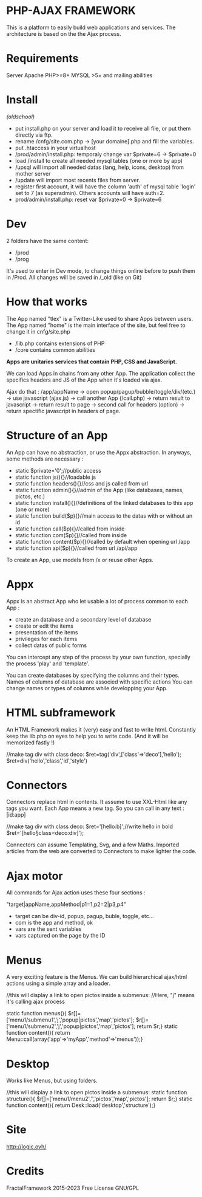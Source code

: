 # PHP-AJAX FRAMEWORK

This is a platform to easily build web applications and services.
The architecture is based on the the Ajax process.

# Requirements

Server Apache PHP>=8+ MYSQL >5+ and mailing abilities

# Install

_(oldschool)_
- put install.php on your server and load it to receive all file, or put them directly via ftp.
- rename /cnfg/site.com.php -> [your domaine].php and fill the variables.
- put .htaccess in your virtualhost
- /prod/admin/install.php: temporaly change var $private=6 -> $private=0
- load /install to create all needed mysql tables (one or more by app)
- /upsql will import all needed datas (lang, help, icons, desktop) from mother server
- /update will import most recents files from server.
- register first account, it will have the column 'auth' of mysql table 'login' set to 7 (as superadmin). Others accounts will have auth=2.
- prod/admin/install.php: reset var $private=0 -> $private=6

# Dev

2 folders have the same content:
- /prod
- /prog

It's used to enter in Dev mode, to change things online before to push them in /Prod.
All changes will be saved in /_old (like on Git)

# How that works

The App named "tlex" is a Twitter-Like used to share Apps between users.
The App named "home" is the main interface of the site, but feel free to change it in cnfg/site.php

- /lib.php contains extensions of PHP
- /core contains common abilities

**Apps are unitaries services that contain PHP, CSS and JavaScript.**

We can load Apps in chains from any other App.
The application collect the specifics headers and JS of the App when it's loaded via ajax.

Ajax do that :
/app/appName 
	-> open popup/pagup/bubble/toggle/div/(etc.)
		-> use javascript (ajax.js)
			-> call another App (/call.php)
				-> return result to javascript 
					-> return result to page 
				-> second call for headers (option)
					-> return spectific javascript in headers of page.

# Structure of an App

An App can have no abstraction, or use the Appx abstraction.
In anyways, some methods are necessary :

- static $private='0';//public access
- static function js(){}//loadable js
- static function headers(){}//css and js called from url
- static function admin(){}//admin of the App (like databases, names, pictos, etc.)
- static function install(){}//definitions of the linked databases to this app (one or more)
- static function build($p){}//main access to the datas with or without an id
- static function call($p){}//called from inside
- static function com($p){}//called from inside
- static function content($p){}//called by default when opening url /app
- static function api($p){}//called from url /api/app

To create an App, use models from /x or reuse other Apps.

# Appx

Appx is an abstract App who let usable a lot of process common to each App :
- create an database and a secondary level of database
- create or edit the items
- presentation of the items
- privileges for each items
- collect datas of public forms

You can intercept any step of the process by your own function, specially the process 'play' and 'template'.

You can create databases by specifying the columns and their types.
Names of columns of database are associed with specific actions
You can change names or types of columns while developping your App.

# HTML subframework

An HTML Framework makes it (very) easy and fast to write html.
Constantly keep the lib.php on eyes to help you to write code.
(And it will be memorized fastly !)

//make tag div with class deco:
$ret=tag('div',['class'=>'deco'],'hello');
$ret=div('hello','class','id','style')

# Connectors

Connectors replace html in contents.
It assume to use XXL-Html like any tags you want.
Each App means a new tag.
So you can call in any text : [id:app]

//make tag div with class deco:
$ret='[hello:b]';//write hello in bold
$ret='[hello§class=deco:div]');

Connectors can assume Templating, Svg, and a few Maths.
Imported articles from the web are converted to Connectors to make lighter the code.

# Ajax motor

All commands for Ajax action uses these four sections :

"target|appName,appMethod|p1=1,p2=2|p3,p4"

- target can be div-id, popup, pagup, buble, toggle, etc...
- com is the app and method, ok
- vars are the sent variables
- vars captured on the page by the ID

# Menus

A very exciting feature is the Menus. 
We can build hierarchical ajax/html actions using a simple array and a loader.

//this will display a link to open pictos inside a submenus:
//Here, "j" means it's calling ajax process

static function menus(){
	$r[]=['menu1/submenu1','j','popup|pictos','map','pictos'];
	$r[]=['menu1/submenu2','j','popup|pictos','map','pictos'];
	return $r;}
static function content(){
	return Menu::call(array('app'=>'myApp','method'=>'menus'));}

# Desktop

Works like Menus, but using folders.

//this will display a link to open pictos inside a submenus:
static function structure(){
	$r[]=['menu1/menu2','','pictos','map','pictos'];
	return $r;}
static function content(){
	return Desk::load('desktop','structure');}

# Site

http://logic.ovh/

# Credits

FractalFramework 2015-2023
Free License GNU/GPL